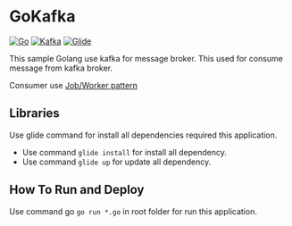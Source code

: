 # GoKafka

[![Go](https://img.shields.io/badge/go-1.10.1-00E5E6.svg)](https://golang.org/)
[![Kafka](https://img.shields.io/badge/kafka-0.10.1-000000.svg)](https://kafka.apache.org/)
[![Glide](https://img.shields.io/badge/glide-0.12.3-CFBDB1.svg)](https://glide.sh/)

This sample Golang use kafka for message broker. This used for consume message from kafka broker.

Consumer use [Job/Worker pattern](http://marcio.io/2015/07/handling-1-million-requests-per-minute-with-golang/)

## Libraries
Use glide command for install all dependencies required this application.
  - Use command `glide install` for install all dependency.
  - Use command `glide up` for update all dependency.
  
## How To Run and Deploy

Use command go `go run *.go` in root folder for run this application.